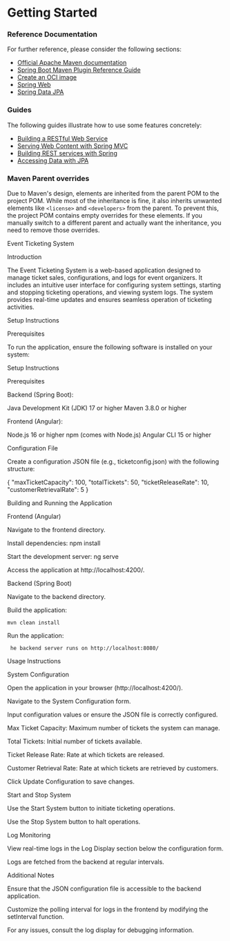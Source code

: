 # Getting Started

### Reference Documentation
For further reference, please consider the following sections:

* [Official Apache Maven documentation](https://maven.apache.org/guides/index.html)
* [Spring Boot Maven Plugin Reference Guide](https://docs.spring.io/spring-boot/3.3.5/maven-plugin)
* [Create an OCI image](https://docs.spring.io/spring-boot/3.3.5/maven-plugin/build-image.html)
* [Spring Web](https://docs.spring.io/spring-boot/3.3.5/reference/web/servlet.html)
* [Spring Data JPA](https://docs.spring.io/spring-boot/3.3.5/reference/data/sql.html#data.sql.jpa-and-spring-data)

### Guides
The following guides illustrate how to use some features concretely:

* [Building a RESTful Web Service](https://spring.io/guides/gs/rest-service/)
* [Serving Web Content with Spring MVC](https://spring.io/guides/gs/serving-web-content/)
* [Building REST services with Spring](https://spring.io/guides/tutorials/rest/)
* [Accessing Data with JPA](https://spring.io/guides/gs/accessing-data-jpa/)

### Maven Parent overrides

Due to Maven's design, elements are inherited from the parent POM to the project POM.
While most of the inheritance is fine, it also inherits unwanted elements like `<license>` and `<developers>` from the parent.
To prevent this, the project POM contains empty overrides for these elements.
If you manually switch to a different parent and actually want the inheritance, you need to remove those overrides.


Event Ticketing System

Introduction

The Event Ticketing System is a web-based application designed to manage ticket sales, configurations, and logs for event organizers. It includes an intuitive user interface for configuring system settings, starting and stopping ticketing operations, and viewing system logs. The system provides real-time updates and ensures seamless operation of ticketing activities.

Setup Instructions

Prerequisites

To run the application, ensure the following software is installed on your system:

Setup Instructions

Prerequisites

Backend (Spring Boot):

Java Development Kit (JDK) 17 or higher
Maven 3.8.0 or higher


Frontend (Angular):

Node.js 16 or higher
npm (comes with Node.js)
Angular CLI 15 or higher

Configuration File

Create a configuration JSON file (e.g., ticketconfig.json) with the following structure:

{
"maxTicketCapacity": 100,
"totalTickets": 50,
"ticketReleaseRate": 10,
"customerRetrievalRate": 5
}

Building and Running the Application

Frontend (Angular)

Navigate to the frontend directory.

Install dependencies:
   npm install

Start the development server:
    ng serve


Access the application at http://localhost:4200/.

Backend (Spring Boot)

Navigate to the backend directory.

Build the application:

    mvn clean install

Run the application:

     he backend server runs on http://localhost:8080/

Usage Instructions

System Configuration

Open the application in your browser (http://localhost:4200/).

Navigate to the System Configuration form.

Input configuration values or ensure the JSON file is correctly configured.

Max Ticket Capacity: Maximum number of tickets the system can manage.

Total Tickets: Initial number of tickets available.

Ticket Release Rate: Rate at which tickets are released.

Customer Retrieval Rate: Rate at which tickets are retrieved by customers.

Click Update Configuration to save changes.

Start and Stop System

Use the Start System button to initiate ticketing operations.

Use the Stop System button to halt operations.

Log Monitoring

View real-time logs in the Log Display section below the configuration form.

Logs are fetched from the backend at regular intervals.

Additional Notes

Ensure that the JSON configuration file is accessible to the backend application.

Customize the polling interval for logs in the frontend by modifying the setInterval function.

For any issues, consult the log display for debugging information.






